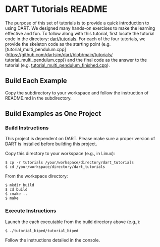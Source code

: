 # DART Tutorials README

The purpose of this set of tutorials is to provide a quick introduction to
using DART. We designed many hands-on exercises to make the learning
effective and fun. To follow along with this tutorial, first locate
the tutorial code in the directory:
[dart/tutorials](https://github.com/dartsim/dart/blob/main/tutorials).
For each of the four tutorials, we provide the skeleton code as the starting
point (e.g. [tutorial_multi_pendulum.cpp]
(https://github.com/dartsim/dart/blob/main/tutorials/
tutorial_multi_pendulum.cpp)) and the final code as the answer to the tutorial
(e.g. [tutorial_multi_pendulum_finished.cpp](https://github.com/dartsim/dart/blob/main/tutorials/tutorial_multi_pendulum_finished.cpp)).

## Build Each Example

Copy the subdirectory to your workspace and follow the instruction of README.md
in the subdirectory.

## Build Examples as One Project

### Build Instructions

This project is dependent on DART. Please make sure a proper version of DART is
installed before building this project.

Copy this directory to your workspace (e.g., in Linux):

    $ cp -r tutorials /your/workspace/directory/dart_tutorials
    $ cd /your/workspace/directory/dart_tutorials

From the workspace directory:

    $ mkdir build
    $ cd build
    $ cmake ..
    $ make

### Execute Instructions

Launch the each executable from the build directory above (e.g.,):

    $ ./tutorial_biped/tutorial_biped

Follow the instructions detailed in the console.

